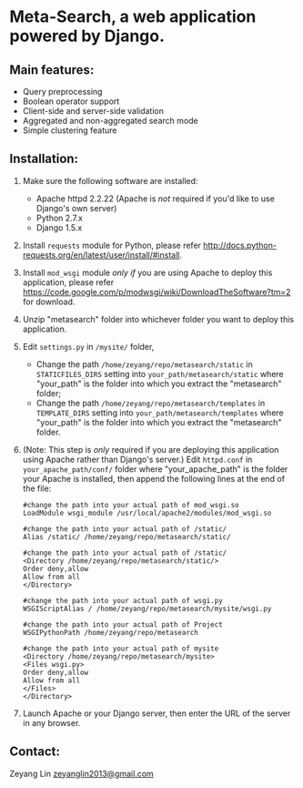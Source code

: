# Meta-Search, a web application powered by Django.

## Main features:
- Query preprocessing
- Boolean operator support
- Client-side and server-side validation
- Aggregated and non-aggregated search mode
- Simple clustering feature
  
## Installation:

1. Make sure the following software are installed:
    - Apache httpd 2.2.22 (Apache is *not* required if you'd like to use Django's own server)
    - Python 2.7.x
    - Django 1.5.x

2. Install `requests` module for Python, please refer http://docs.python-requests.org/en/latest/user/install/#install.

3. Install `mod_wsgi` module *only if* you are using Apache to deploy this application, please refer https://code.google.com/p/modwsgi/wiki/DownloadTheSoftware?tm=2 for download.

4. Unzip "metasearch" folder into whichever folder you want to deploy this application.

5. Edit `settings.py` in `/mysite/` folder,
    - Change the path `/home/zeyang/repo/metasearch/static` in `STATICFILES_DIRS` setting into `your_path/metasearch/static` where "your_path" is the folder into which you extract the "metasearch" folder;
    - Change the path `/home/zeyang/repo/metasearch/templates` in `TEMPLATE_DIRS` setting into `your_path/metasearch/templates` where "your_path" is the folder into which you extract the "metasearch" folder.

6. (Note: This step is *only* required if you are deploying this application using Apache rather than Django's server.) Edit `httpd.conf` in `your_apache_path/conf/` folder where "your_apache_path" is the folder your Apache is installed, then append the following lines at the end of the file:

    ```
    #change the path into your actual path of mod_wsgi.so
    LoadModule wsgi_module /usr/local/apache2/modules/mod_wsgi.so

    #change the path into your actual path of /static/
    Alias /static/ /home/zeyang/repo/metasearch/static/

    #change the path into your actual path of /static/
    <Directory /home/zeyang/repo/metasearch/static/>
    Order deny,allow
    Allow from all
    </Directory>
    
    #change the path into your actual path of wsgi.py
    WSGIScriptAlias / /home/zeyang/repo/metasearch/mysite/wsgi.py

    #change the path into your actual path of Project
    WSGIPythonPath /home/zeyang/repo/metasearch

    #change the path into your actual path of mysite
    <Directory /home/zeyang/repo/metasearch/mysite>
    <Files wsgi.py>
    Order deny,allow
    Allow from all
    </Files>
    </Directory>
    ```
    
7. Launch Apache or your Django server, then enter the URL of the server in any browser.
  
## Contact:
Zeyang Lin
zeyanglin2013@gmail.com
